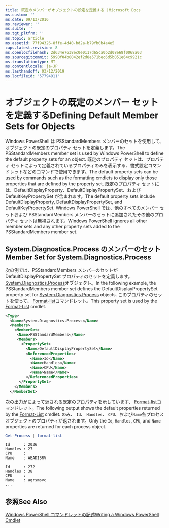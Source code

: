 ```yaml
---
title: 既定のメンバーがオブジェクトの設定を定義する |Microsoft Docs
ms.custom: ''
ms.date: 09/13/2016
ms.reviewer: ''
ms.suite: ''
ms.tgt_pltfrm: ''
ms.topic: article
ms.assetid: 77f94326-8ffe-4d40-bd2a-b79fb0b4a4e5
caps.latest.revision: 8
ms.openlocfilehash: 2d634e7638ec0e0117d65ca0b2d08e68f0068a03
ms.sourcegitcommit: 5990f04b8042ef2d8e571bec6d5b051e64c9921c
ms.translationtype: MT
ms.contentlocale: ja-JP
ms.lasthandoff: 03/12/2019
ms.locfileid: "57794911"
---
```

# <a name="defining-default-member-sets-for-objects"></a><span data-ttu-id="74c80-102">オブジェクトの既定のメンバー セットを定義する</span><span class="sxs-lookup"><span data-stu-id="74c80-102">Defining Default Member Sets for Objects</span></span>

<span data-ttu-id="74c80-103">Windows PowerShell は PSStandardMembers メンバーのセットを使用して、オブジェクトの既定のプロパティ セットを定義します。</span><span class="sxs-lookup"><span data-stu-id="74c80-103">The PSStandardMembers member set is used by Windows PowerShell to define the default property sets for an object.</span></span> <span data-ttu-id="74c80-104">既定のプロパティ セットは、プロパティ セットによって定義されているプロパティのみを表示する、書式設定コマンドレットなどのコマンドで使用できます。</span><span class="sxs-lookup"><span data-stu-id="74c80-104">The default property sets can be used by commands such as the formatting cmdlets to display only those properties that are defined by the property set.</span></span> <span data-ttu-id="74c80-105">既定のプロパティ セットには、DefaultDisplayProperty、DefaultDisplayPropertySet、および DefaultKeyPropertySet が含まれます。</span><span class="sxs-lookup"><span data-stu-id="74c80-105">The default property sets include DefaultDisplayProperty, DefaultDisplayPropertySet, and DefaultKeyPropertySet.</span></span> <span data-ttu-id="74c80-106">Windows PowerShell では、他のすべてのメンバー セットおよび PSStandardMembers メンバーのセットに追加されたその他のプロパティ セットは無視されます。</span><span class="sxs-lookup"><span data-stu-id="74c80-106">Windows PowerShell ignores all other member sets and any other property sets added to the PSStandardMembers member set.</span></span>

## <a name="member-set-for-systemdiagnosticsprocess"></a><span data-ttu-id="74c80-107">System.Diagnostics.Process のメンバーのセット</span><span class="sxs-lookup"><span data-stu-id="74c80-107">Member Set for System.Diagnostics.Process</span></span>

<span data-ttu-id="74c80-108">次の例では、PSStandardMembers メンバーのセットが DefaultDisplayPropertySet プロパティのセットを定義します。 [System.Diagnostics.Process](/dotnet/api/System.Diagnostics.Process)オブジェクト。</span><span class="sxs-lookup"><span data-stu-id="74c80-108">In the following example, the PSStandardMembers member set defines the DefaultDisplayPropertySet property set for [System.Diagnostics.Process](/dotnet/api/System.Diagnostics.Process) objects.</span></span> <span data-ttu-id="74c80-109">このプロパティのセットを使って、 [Format-list](/powershell/module/Microsoft.PowerShell.Utility/Format-List)コマンドレット。</span><span class="sxs-lookup"><span data-stu-id="74c80-109">This property set is used by the [Format-List](/powershell/module/Microsoft.PowerShell.Utility/Format-List) cmdlet.</span></span>

```xml
<Type>
  <Name>System.Diagnostics.Process</Name>
  <Members>
    <MemberSet>
     <Name>PSStandardMembers</Name>
     <Members>
       <PropertySet>
         <Name>DefaultDisplayPropertySet</Name>
         <ReferencedProperties>
           <Name>Id</Name>
           <Name>Handles</Name>
           <Name>CPU</Name>
           <Name>Name</Name>
         </ReferencedProperties>
      </PropertySet>
    </Members>
  </MemberSet>
```

<span data-ttu-id="74c80-110">次の出力がによって返される既定のプロパティを示しています、 [Format-list](/powershell/module/Microsoft.PowerShell.Utility/Format-List)コマンドレット。</span><span class="sxs-lookup"><span data-stu-id="74c80-110">The following output shows the default properties returned by the [Format-List](/powershell/module/Microsoft.PowerShell.Utility/Format-List) cmdlet.</span></span> <span data-ttu-id="74c80-111">のみ、 `Id`、 `Handles`、 `CPU`、および`Name`各プロセス オブジェクトのプロパティが返されます。</span><span class="sxs-lookup"><span data-stu-id="74c80-111">Only the `Id`, `Handles`, `CPU`, and `Name` properties are returned for each process object.</span></span>

```powershell
Get-Process | format-list
```

```output
Id      : 2036
Handles : 27
CPU     :
Name    : AEADISRV

Id      : 272
Handles : 38
CPU     :
Name    : agrsmsvc
...
```

## <a name="see-also"></a><span data-ttu-id="74c80-112">参照</span><span class="sxs-lookup"><span data-stu-id="74c80-112">See Also</span></span>

[<span data-ttu-id="74c80-113">Windows PowerShell コマンドレットの記述</span><span class="sxs-lookup"><span data-stu-id="74c80-113">Writing a Windows PowerShell Cmdlet</span></span>](./writing-a-windows-powershell-cmdlet.md)
